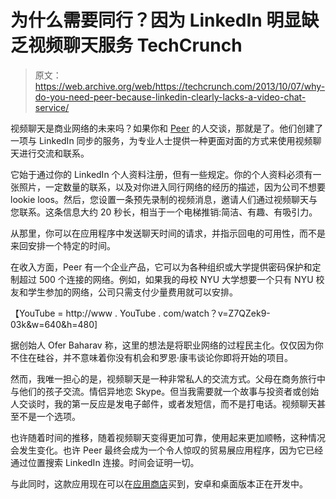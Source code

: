 # 为什么需要同行？因为 LinkedIn 明显缺乏视频聊天服务 TechCrunch

> 原文：<https://web.archive.org/web/https://techcrunch.com/2013/10/07/why-do-you-need-peer-because-linkedin-clearly-lacks-a-video-chat-service/>

视频聊天是商业网络的未来吗？如果你和 [Peer](https://web.archive.org/web/20230129103730/http://www.peer2.me/) 的人交谈，那就是了。他们创建了一项与 LinkedIn 同步的服务，为专业人士提供一种更面对面的方式来使用视频聊天进行交流和联系。

它始于通过你的 LinkedIn 个人资料注册，但有一些规定。你的个人资料必须有一张照片，一定数量的联系，以及对你进入同行网络的经历的描述，因为公司不想要 lookie loos。然后，您设置一条预先录制的视频消息，邀请人们通过视频聊天与您联系。这条信息大约 20 秒长，相当于一个电梯推销:简洁、有趣、有吸引力。

从那里，你可以在应用程序中发送聊天时间的请求，并指示回电的可用性，而不是来回安排一个特定的时间。

在收入方面，Peer 有一个企业产品，它可以为各种组织或大学提供密码保护和定制超过 500 个连接的网络。例如，如果我的母校 NYU 大学想要一个只有 NYU 校友和学生参加的网络，公司只需支付少量费用就可以安排。

【YouTube = http://www . YouTube . com/watch？v=Z7QZek9-03k&w=640&h=480]

据创始人 Ofer Baharav 称，这里的想法是将职业网络的过程民主化。仅仅因为你不住在硅谷，并不意味着你没有机会和罗恩·康韦谈论你即将开始的项目。

然而，我唯一担心的是，视频聊天是一种非常私人的交流方式。父母在商务旅行中与他们的孩子交流。情侣异地恋 Skype。但当我需要就一个故事与投资者或创始人交谈时，我的第一反应是发电子邮件，或者发短信，而不是打电话。视频聊天甚至不是一个选项。

也许随着时间的推移，随着视频聊天变得更加可靠，使用起来更加顺畅，这种情况会发生变化。也许 Peer 最终会成为一个令人惊叹的贸易展应用程序，因为它已经通过位置搜索 LinkedIn 连接。时间会证明一切。

与此同时，这款应用现在可以在[应用商店](https://web.archive.org/web/20230129103730/https://itunes.apple.com/us/app/peer/id604682060)买到，安卓和桌面版本正在开发中。